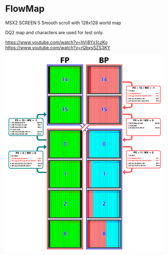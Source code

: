 # FlowMap
MSX2 SCREEN 5 Smooth scroll with 128x128 world map

DQ2 map and characters are used for test only.

https://www.youtube.com/watch?v=hVj8Yx1czKo
https://www.youtube.com/watch?v=rQbxsSZS3KY

![flowmap](reference/flowmap2.png)
